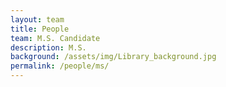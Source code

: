 ```yaml
---
layout: team
title: People
team: M.S. Candidate
description: M.S.
background: /assets/img/Library_background.jpg
permalink: /people/ms/
---
```

